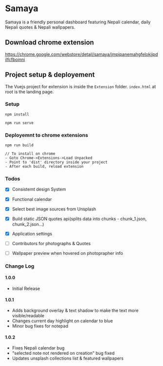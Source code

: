 # Samaya

Samaya is a friendly personal dashboard featuring Nepali calendar, daily Nepali quotes & Nepali wallpapers.

## Download chrome extension
https://chrome.google.com/webstore/detail/samaya/jmpipanemahgfelokjjpdilfcfboinni

## Project setup & deployement

The Vuejs project for extension is inside the `Extension` folder.
`index.html` at root is the landing page.

### Setup
```
npm install

npm run serve
```

### Deployemnt to chrome extensions

```
npm run build

// To install on chrome
- Goto Chrome->Extensions->Load Unpacked
- Point to 'dist' directory inside your project
- After each build, reload extension 
```

### Todos
- [x] Consistemt design System
- [x] Functional calendar
- [x] Select best image sources from Unsplash
- [x] Build static JSON quotes api(splits data into chunks - chunk_1.json, chunk_2.json...)
- [x] Application settings
- [ ] Contributors for photographs & Quotes
- [ ] Wallpaper preview when hovered on photoprapher info


### Change Log

#### 1.0.0

- Initial Release

#### 1.0.1 
- Adds background overlay & text shadow to make the text more visible/readable
- Changes current day highlight on calendar to blue
- Minor bug fixes for notepad

#### 1.0.2
- Fixes Nepali calendar bug
- "selected note not rendered on creation" bug fixed
- Updates unsplash collections list & featured wallpapers
